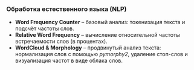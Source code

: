 ### Обработка естественного языка (NLP)
- **Word Frequency Counter** – базовый анализ: токенизация текста и подсчёт частоты слов.  
- **Relative Word Frequency** – вычисление относительной частоты встречаемости слов (в процентах).  
- **WordCloud & Morphology** – продвинутый анализ текста: нормализация слов с помощью *pymorphy2*, удаление стоп-слов и визуализация частот в виде облака слов.  

